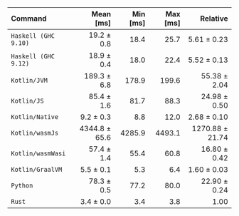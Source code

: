 | Command | Mean [ms] | Min [ms] | Max [ms] | Relative |
|:---|---:|---:|---:|---:|
| `Haskell (GHC 9.10)` | 19.2 ± 0.8 | 18.4 | 25.7 | 5.61 ± 0.23 |
| `Haskell (GHC 9.12)` | 18.9 ± 0.4 | 18.0 | 22.4 | 5.52 ± 0.13 |
| `Kotlin/JVM` | 189.3 ± 6.8 | 178.9 | 199.6 | 55.38 ± 2.04 |
| `Kotlin/JS` | 85.4 ± 1.6 | 81.7 | 88.3 | 24.98 ± 0.50 |
| `Kotlin/Native` | 9.2 ± 0.3 | 8.8 | 12.0 | 2.68 ± 0.10 |
| `Kotlin/wasmJs` | 4344.8 ± 65.6 | 4285.9 | 4493.1 | 1270.88 ± 21.74 |
| `Kotlin/wasmWasi` | 57.4 ± 1.4 | 55.4 | 60.8 | 16.80 ± 0.42 |
| `Kotlin/GraalVM` | 5.5 ± 0.1 | 5.3 | 6.4 | 1.60 ± 0.03 |
| `Python` | 78.3 ± 0.5 | 77.2 | 80.0 | 22.90 ± 0.24 |
| `Rust` | 3.4 ± 0.0 | 3.4 | 3.8 | 1.00 |
